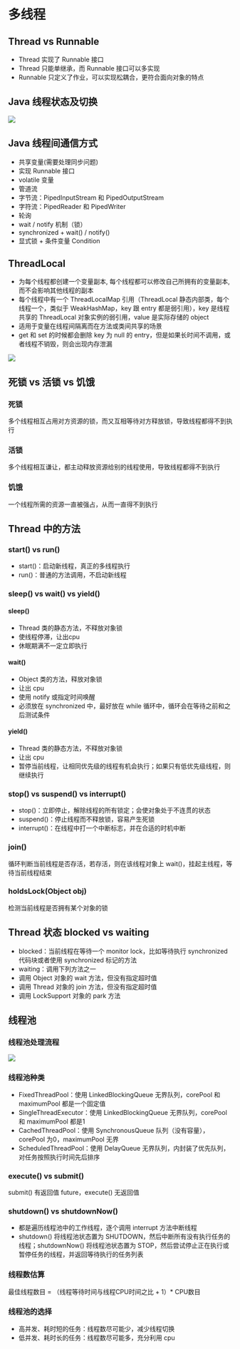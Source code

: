# 多线程
## Thread vs Runnable
- Thread 实现了 Runnable 接口
- Thread 只能单继承，而 Runnable 接口可以多实现
- Runnable 只定义了作业，可以实现松耦合，更符合面向对象的特点

## Java 线程状态及切换
![](http://osbdeld5c.bkt.clouddn.com/18-7-26/72656135.jpg)

## Java 线程间通信方式
- 共享变量(需要处理同步问题)
 - 实现 Runnable 接口
 - volatile 变量
- 管道流
 - 字节流：PipedInputStream 和 PipedOutputStream
 - 字符流：PipedReader 和 PipedWriter
- 轮询
- wait / notify 机制（锁）
 - synchronized + wait() / notify()
 - 显式锁 + 条件变量 Condition

## ThreadLocal
- 为每个线程都创建一个变量副本, 每个线程都可以修改自己所拥有的变量副本, 而不会影响其他线程的副本
- 每个线程中有一个 ThreadLocalMap 引用（ThreadLocal 静态内部类，每个线程一个，类似于 WeakHashMap，key 跟 entry 都是弱引用），key 是线程共享的 ThreadLocal 对象实例的弱引用，value 是实际存储的 object
- 适用于变量在线程间隔离而在方法或类间共享的场景
- get 和 set 的时候都会删除 key 为 null 的 entry，但是如果长时间不调用，或者线程不销毁，则会出现内存泄漏

![](http://osbdeld5c.bkt.clouddn.com/18-4-16/25253514.jpg)

## 死锁 vs 活锁 vs 饥饿
### 死锁
多个线程相互占用对方资源的锁，而又互相等待对方释放锁，导致线程都得不到执行

### 活锁
多个线程相互谦让，都主动释放资源给别的线程使用，导致线程都得不到执行

### 饥饿
一个线程所需的资源一直被强占，从而一直得不到执行

## Thread 中的方法
### start() vs run()
- start()：启动新线程，真正的多线程执行
- run()：普通的方法调用，不启动新线程

### sleep() vs wait() vs yield()
#### sleep()
- Thread 类的静态方法，不释放对象锁
- 使线程停滞，让出cpu
- 休眠期满不一定立即执行

#### wait()
- Object 类的方法，释放对象锁
- 让出 cpu
- 使用 notify 或指定时间唤醒
- 必须放在 synchronized 中，最好放在 while 循环中，循环会在等待之前和之后测试条件

#### yield()
- Thread 类的静态方法，不释放对象锁
- 让出 cpu
- 暂停当前线程，让相同优先级的线程有机会执行；如果只有低优先级线程，则继续执行

### stop() vs suspend() vs interrupt()
- stop()：立即停止，解除线程的所有锁定；会使对象处于不连贯的状态
- suspend()：停止线程而不释放锁，容易产生死锁
- interrupt()：在线程中打一个中断标志，并在合适的时机中断

### join()
循环判断当前线程是否存活，若存活，则在该线程对象上 wait()，挂起主线程，等待当前线程结束

### holdsLock(Object obj)
检测当前线程是否拥有某个对象的锁

## Thread 状态 blocked vs waiting
- blocked：当前线程在等待一个 monitor lock，比如等待执行 synchronized 代码块或者使用 synchronized 标记的方法
- waiting：调用下列方法之一
 - 调用 Object 对象的 wait 方法，但没有指定超时值
 - 调用 Thread 对象的 join 方法，但没有指定超时值
 - 调用 LockSupport 对象的 park 方法

## 线程池
### 线程池处理流程
![](http://osbdeld5c.bkt.clouddn.com/18-4-2/6345546.jpg)

### 线程池种类
- FixedThreadPool：使用 LinkedBlockingQueue 无界队列，corePool 和 maximumPool 都是一个固定值
- SingleThreadExecutor：使用 LinkedBlockingQueue 无界队列，corePool 和 maximumPool 都是1
- CachedThreadPool：使用 SynchronousQueue 队列（没有容量），corePool 为0，maximumPool 无界
- ScheduledThreadPool：使用 DelayQueue 无界队列，内封装了优先队列，对任务按照执行时间先后排序

### execute() vs submit()
submit() 有返回值 future，execute() 无返回值

### shutdown() vs shutdownNow()
- 都是遍历线程池中的工作线程，逐个调用 interrupt 方法中断线程
- shutdown() 将线程池状态置为 SHUTDOWN，然后中断所有没有执行任务的线程；shutdownNow() 将线程池状态置为 STOP，然后尝试停止正在执行或暂停任务的线程，并返回等待执行的任务列表

### 线程数估算
最佳线程数目 = （线程等待时间与线程CPU时间之比 + 1）* CPU数目

### 线程池的选择
- 高并发、耗时短的任务：线程数尽可能少，减少线程切换
- 低并发、耗时长的任务：线程数尽可能多，充分利用 cpu